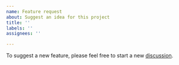 ```yaml
---
name: Feature request
about: Suggest an idea for this project
title: ''
labels: ''
assignees: ''

---
```


To suggest a new feature, please feel free to start a new [discussion](https://github.com/firtadokei/codeigniter-vitejs/discussions).
